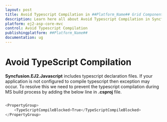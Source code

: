 ```yaml
---
layout: post
title: Avoid Typescript Compilation in ##Platform_Name## Grid Component
description: Learn here all about Avoid Typescript Compilation in Syncfusion ##Platform_Name## Grid component of Syncfusion Essential JS 2 and more.
platform: ej2-asp-core-mvc
control: Avoid Typescript Compilation
publishingplatform: ##Platform_Name##
documentation: ug
---
```



# Avoid TypeScript Compilation

**Syncfusion.EJ2.Javascript** includes typescript declaration files. If your application is not configured to compile typescript then exception may occur. To resolve this we need to prevent the typescript compilation during MS build process by adding the below line in **.csproj** file.

```cs

<PropertyGroup>
    <TypeScriptCompileBlocked>True</TypeScriptCompileBlocked>
</PropertyGroup>

```
